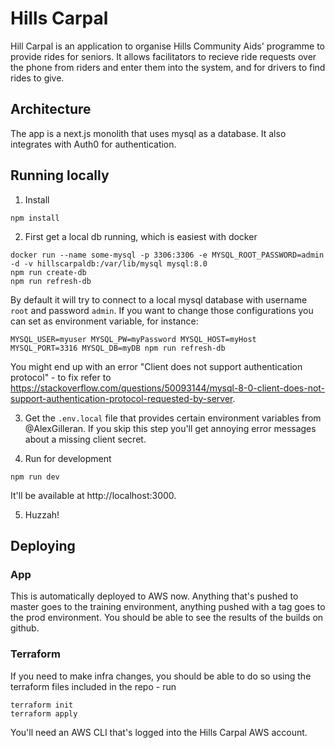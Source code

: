 # Hills Carpal
Hill Carpal is an application to organise Hills Community Aids' programme to provide rides for seniors. It allows facilitators to recieve ride requests over the phone from riders and enter them into the system, and for drivers to find rides to give.

## Architecture
The app is a next.js monolith that uses mysql as a database. It also integrates with Auth0 for authentication.

## Running locally
1. Install
```
npm install
```

2. First get a local db running, which is easiest with docker
```
docker run --name some-mysql -p 3306:3306 -e MYSQL_ROOT_PASSWORD=admin -d -v hillscarpaldb:/var/lib/mysql mysql:8.0
npm run create-db
npm run refresh-db
```

By default it will try to connect to a local mysql database with username `root` and password `admin`. If you want to change those configurations you can set as environment variable, for instance:

```
MYSQL_USER=myuser MYSQL_PW=myPassword MYSQL_HOST=myHost MYSQL_PORT=3316 MYSQL_DB=myDB npm run refresh-db
```

You might end up with an error "Client does not support authentication protocol" - to fix refer to https://stackoverflow.com/questions/50093144/mysql-8-0-client-does-not-support-authentication-protocol-requested-by-server.

3. Get the `.env.local` file that provides certain environment variables from @AlexGilleran. If you skip this step you'll get annoying error messages about a missing client secret.

4. Run for development
```
npm run dev
```

It'll be available at http://localhost:3000.

5. Huzzah!

## Deploying
### App
This is automatically deployed to AWS now. Anything that's pushed to master goes to the training environment, anything pushed with a tag goes to the prod environment. You should be able to see the results of the builds on github.

### Terraform
If you need to make infra changes, you should be able to do so using the terraform files included in the repo - run

```
terraform init
terraform apply
```

You'll need an AWS CLI that's logged into the Hills Carpal AWS account.